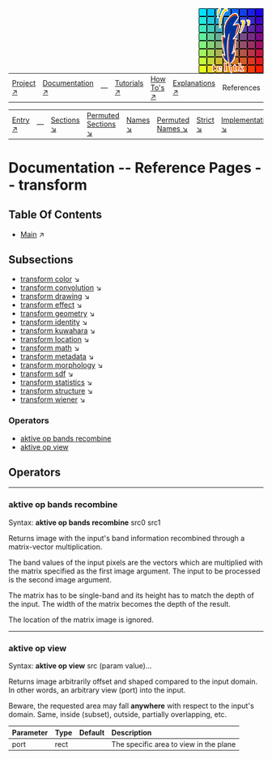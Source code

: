 <img src='../assets/aktive-logo-128.png' style='float:right;'>

||||||||
|---|---|---|---|---|---|---|
|[Project ↗](../../README.md)|[Documentation ↗](../index.md)|&mdash;|[Tutorials ↗](../tutorials.md)|[How To's ↗](../howtos.md)|[Explanations ↗](../explanations.md)|References|

|||||||||
|---|---|---|---|---|---|---|---|
|[Entry ↗](index.md)|&mdash;|[Sections ↘](bysection.md)|[Permuted Sections ↘](bypsection.md)|[Names ↘](byname.md)|[Permuted Names ↘](bypname.md)|[Strict ↘](strict.md)|[Implementations ↘](bylang.md)|

# Documentation -- Reference Pages -- transform

## Table Of Contents

  - [Main](index.md) ↗


## Subsections


 - [transform color](transform_color.md) ↘
 - [transform convolution](transform_convolution.md) ↘
 - [transform drawing](transform_drawing.md) ↘
 - [transform effect](transform_effect.md) ↘
 - [transform geometry](transform_geometry.md) ↘
 - [transform identity](transform_identity.md) ↘
 - [transform kuwahara](transform_kuwahara.md) ↘
 - [transform location](transform_location.md) ↘
 - [transform math](transform_math.md) ↘
 - [transform metadata](transform_metadata.md) ↘
 - [transform morphology](transform_morphology.md) ↘
 - [transform sdf](transform_sdf.md) ↘
 - [transform statistics](transform_statistics.md) ↘
 - [transform structure](transform_structure.md) ↘
 - [transform wiener](transform_wiener.md) ↘

### Operators

 - [aktive op bands recombine](#op_bands_recombine)
 - [aktive op view](#op_view)

## Operators

---
### <a name='op_bands_recombine'></a> aktive op bands recombine

Syntax: __aktive op bands recombine__ src0 src1

Returns image with the input's band information recombined through a matrix-vector multiplication.

The band values of the input pixels are the vectors which are multiplied with the matrix specified as the first image argument. The input to be processed is the second image argument.

The matrix has to be single-band and its height has to match the depth of the input. The width of the matrix becomes the depth of the result.

The location of the matrix image is ignored.


---
### <a name='op_view'></a> aktive op view

Syntax: __aktive op view__ src (param value)...

Returns image arbitrarily offset and shaped compared to the input domain. In other words, an arbitrary view (port) into the input.

Beware, the requested area may fall __anywhere__ with respect to the input's domain. Same, inside (subset), outside, partially overlapping, etc.

|Parameter|Type|Default|Description|
|:---|:---|:---|:---|
|port|rect||The specific area to view in the plane|

